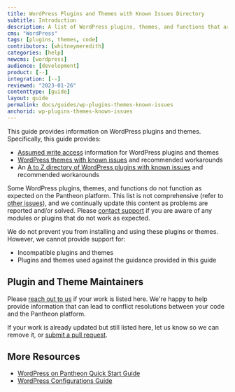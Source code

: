 ```yaml
---
title: WordPress Plugins and Themes with Known Issues Directory
subtitle: Introduction
description: A list of WordPress plugins, themes, and functions that are not supported and/or require workarounds.
cms: "WordPress"
tags: [plugins, themes, code]
contributors: [whitneymeredith]
categories: [help]
newcms: [wordpress]
audience: [development]
product: [--]
integration: [--]
reviewed: "2023-01-26"
contenttype: [guide]
layout: guide
permalink: docs/guides/wp-plugins-themes-known-issues
anchorid: wp-plugins-themes-known-issues
---
```


This guide provides information on WordPress plugins and themes. Specifically, this guide provides:

- [Assumed write access](/guides/wp-plugins-themes-known-issues/assumed-write-access) information for WordPress plugins and themes
- [WordPress themes with known issues](/guides/wp-plugins-themes-known-issues/wp-themes) and recommended workarounds
- An [A to Z directory of WordPress plugins with known issues](/guides/wp-plugins-themes-known-issues/wp-plugins-directory) and recommended workarounds

Some WordPress plugins, themes, and functions do not function as expected on the Pantheon platform. This list is not comprehensive (refer to [other issues](/guides/wp-plugins-themes-known-issuesother-issues)), and we continually update this content as problems are reported and/or solved. Please [contact support](/guides/support/contact-support/) if you are aware of any modules or plugins that do not work as expected.

We do not prevent you from installing and using these plugins or themes. However, we cannot provide support for:

- Incompatible plugins and themes
- Plugins and themes used against the guidance provided in this guide

## Plugin and Theme Maintainers

Please [reach out to us](https://github.com/pantheon-systems/documentation/issues/new?title=Modules%20and%20Plugins%20with%20Known%20Issues%20Doc%20Update%20&body=Re%3A%20%5BModules%20and%20Plugins%20with%20Known%20Issues%5D(https%3A%2F%2Fpantheon.io/docs/modules-plugins-known-issues/)%0A%0APriority%20(Low%E2%80%9A%20Medium%E2%80%9A%20High)%3A%0A%0A%23%23%20Issue%20Description%3A%0A%0A%23%23%20Suggested%20Resolution%20&labels=fix%20content) if your work is listed here. We're happy to help provide information that can lead to conflict resolutions between your code and the Pantheon platform.

If your work is already updated but still listed here, let us know so we can remove it, or [submit a pull request](https://github.com/pantheon-systems/documentation/edit/main/source/content/modules-plugins-known-issues.md).

## More Resources

- [WordPress on Pantheon Quick Start Guide](/guides/wordpress-pantheon/)
- [WordPress Configurations Guide](/guides/wordpress-configurations)